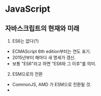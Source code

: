 # JavaScript

## 자바스크립트의 현재와 미래

1. ES6는 없다(?)

- ECMAScript 6th edition부터는 연도 표기.
- 2015년부터 해마다 새 명세가 갱신.
- 보통 "ES6"라고 하면 "ES6와 그 이후"를 의미.

2. ESM으로의 전환

- CommonJS, AMD 가 ESM으로 전환될 것.
- <script> 태그도 ESM을 지원함.

```
//ESM 예제
import $ from 'jquery';
export function myExample{}

// ESM - 웹 브라우저 모듈.
// 스크립트 태그에서 타입을 모듈로 써두면 모듈 방식을 통해서 스크립트를 불러올 수 있다.
// 아직까지는 호환성 떨어짐.
<script type="module">
  import { feature } from 'module-name"
  feature()
</script>
```

3. 자바스크립트의 미래

- JS는 10년마다 큰 변환이 생긴다는 썽이 있는데, 주기설에 의하면 올해가 3번째 주기가 시작된다.
  - ECMAScript 2015 언어 명세가 더 널리 사용될 것.
  - 모듈이 통일될 것.
- 브라우저, Node의 발전에 따라 트랜스파일러(웹팩)의 필요성이 하락할 것.
  - 예전에는 브라우저에서 지원하지 않는 ECMAScript 2015를 es5로 형식으로 변경하기 위해서 바벨과 같은 트렌스파일러를 사용했는데,
    이제 환경의 발전에 따라서 Node.js 에서는 트랜스파일러를 사용하지 않아도 될 정도이다.(아바)
  - 타입스크립트는 자체적으로 변환 환경이 포함되어있다.
  - 하지만 리액트의 .jsx 변환을 위해 아직은 필요할 수 있다.
- 자바스크립트가 아닌 자바스크립트의 시대가 온다.
  - JS가 아닌 JS: TS, WebASM, Rust, Go 등
  - 노드가 아닌 Deno
  - Rust ? Deno는 모질라 재단에서 만든 Rust 언어로 작성되었다. 최신인 만큼 여러 좋은 패러다임을 많이 받아들였다.
    WebAssembly로도 변환이 잘 된다.
  - WebAssembly ? 자바스크립트 코드를 특별한 문법과 규칙으로 작성하면 parse를 빠르게 동작한다는 개념.
    규칙이 편한게 아니라 직접 사람이 쓰는건 아니고, 다른 언어로 개발한걸 JS로 변환하는 것에 최적화 되어있다
  - 고사양 게임에 사용되는 Unreal Engine같은 것이 웹 어셈블리로 만들어졌다.

## 어휘적 환경 (Lexical Environment)

1. 정의

- 변수나 함수 등의 식별자(이름)를 정의할 때 사용되는 명세
- 중첩된 어휘적 환경에 기반해 동작
- Environment Record와 outer 속성을 포함

2. 관련 문법

- 함수 선언 Function declalaration
- 블럭문 Block statement
- Try ~ Catch 문의 Catch 절

3. 종류

- 전역 환경 Global environment
- 모듈 환경 Module environment
- 함수 환경 Function environment

## 실행 컨텍스트 (Execution Context)

1. 정의

- 자바스크립트 코드가 실행되는 환경
- 모든 JS코드는 실행 컨텍스트 내부에서 실행된다.
- 말 그래도지만 함수 실행 컨텍스트는 함수를 만들었다 해서 실행되는게 아니라 반드시 함수를 function() 식으로 실행해야 발생한다.

2. 종류

- 전역 실행 컨텍스트 Global Execution Context
- 함수 실행 컨텍스트 Function Execution Context
- eval 실행 컨텍스트 eval Execution Context (x) 성능이 안좋아서 없다고 생각하자

## 어휘적 범위 (Leical Scope)

- 같은 범위 혹은 그 보다 안쪽의 코드에서 바깥 영역에는 접근할 수 있지만 그 역은 성립하지 않는다.

```
// {}로 블럭화 시키면 다른 environment 로 인식되어 uncought reference 에러가 생긴다
function hello() {
  {
    const greeting = '안녕하세요';
  }
  console.log(greeting);
}
hello();
```

- 범위의 구분: 함수 선언, 블럭문(if, for, while), try-catch의 catch 절.

## 클로져 (Closure)

- 처음 만들어 질 때의 어휘적 범위를 그대로 유지한 함수.
- 어휘적 범위 바깥에서 해당 범위에 접근할 수 있다.

```
function hello() {
  const greeting = '안녕하세요';

  return function() {
    console.log(greeting);
  }
}

const say = hello();
say();
```

## 엄격한 모드 (Strict Mode)

1. 진입 방법

- "use strict" : 전역 영역, 함수 내에 표기
- ES2015 모듈 사용(자동 적용)

2. 일반 모드와 차이

- 조용한 에러 대신 명시적으로 에러 발생
- JS 엔진 최적화를 어렵게 하는 실수를 방지
- 향후 ES2015에 포함될 예약어/문법 대비

3. 엄격한 모드 외의 엄격함

- JS의 이상한 동작은 독특한 형변환도 원인
- 일치 연산자 === 사용 습관화
- === 는 타입의 형태까지 확인 하기 때문에 반드시 사용해줘야 한다.
- 명시적 형변환 활용

--

- 만약 바닐라 자바스크립트로 코딩을 할 때는 반드시 엄격한 모드로 사용하도록 하자

```
<script>
'use strict';
// 전체 스크립트에 엄격한 모드 적용

function 함수() {
  'use scrict';
  // 전역으로 엄격한 모드를 설정한 게 아니라면
  // 이 함수 내에만 엄격한 모드 적용
}
</script>

// 또는 이렇게 ESM 모듈 형태로 불러오면
// app.js에는 "자동으로" 엄격한 모드 적용
<script> type="module" src="app.js"</script>
```

## 비동기 자바스크립트 (Asynchronous JavaScript)

1. 비동기 처리는 필연

- 기능 대부분을 외부 API에 의존하고 있기 떄문
- 외부 API를 호출하고 결과를 '콜백'으로 전달받기 때문
- 생각보다 자바스크립트 언어가 차지하는 비율은 작고 외부의 API, DOM을 호출해서 다룬다
- 웹페이지에서 DOM을 읽어들인 이후에 실행하는 것도 비동기다. 자바스크립트에는 DOM이라는게 없음!
- web API에 정의된 document.object를 통해서 이 웹페이지가 언제 읽어졌고, 준비하는지 모든것들이 비동기.
- 사용자의 클릭 이벤트를 읽어들이는 것들도 모두 비동기다.

```
document.addEventListener('DOMContentLoaded', () => {
  // 5초 후에 콘솔에 '안녕하세요' 출력
  setTimeout(()=> {
    console.log('안녕하세요');
  },5000);

  // 사용자가 #button을 클릭할 때 콘솔에 '클릭' 출력
  const button = document.querySelector('button');
  button.addEventListener('click', () =>{
    console.log('클릭');
  },false)
},false)
```

2. 자바스크립트의 동작원리

- 자바스크립트는 싱글 스레드 언어
- 이벤트 루프와 스택을 통해 스케줄링
- UI업데이트, 사용자 이벤트도 모두 같은 스레드에서 처리한다.
  - 여기서 중요한게 콜스택이 비어있어야 사용자 동작이 전부 메세지 큐에 쌓이는데, 이 메시지 큐에 쌓인게 콜스택에서 메세지큐가 너무 오랫동안 실행되고 있으면 이벤트큐가 메세지 큐를 확인하지 않는다
  - 함수의 동작이 너무 길어져서 화면이 버벅이는 현상은 여기서 발생된다.
  - 따라서 함수를 짤때는 가능하면 한 가지 기능만 처리하는 식으로 콜스택 변경을 해줘야 한다. 즉 최적화를 해줘야한다.

3. 콜백 지옥은 해결된 문제다

- 더 우아한 비동기 처리 방법: Promise, async, await
- 함수 분리 등의 코딩 패턴 적용

### 이벤트 루프 (Event Loop)

- 자바스크립트의 동시성(concurrency)처리 모델의 기본 원리
- 여러가지 동작을 동시다발적으로 처리하려고 하는 모델
- 코드를 실행하고, 이벤트를 처리하고, 다음에 처리하려고 하는 이벤트를 정하는 것 까지가 이벤트 루프가 기반이 된다.

1. 자바스크립트 엔진(Javascript Engine)

- 메모리 힙(Memory Heap) -> 자바스크립트 코드에서 정의한 여러 객체와 값이 저장된다
  - 어플리케이션에서 메모리 힙은 어플리케이션이 직접 관리하는 영역이다.
  - 상대적으로 엑세스가 느리고 메모리를 직접 가져다 쓰고 관리 해야하는데, 이런 메모리를 관리하는 C와 같은 메모리는 할당한 메모리를 적절하게 해제 해주지 않으면 '메모리 누수'가 일어나게 된다.
  - 최신 자바스크립트와 GO와 같은 최신 언어는 메모리 관리를 자동으로 하는 추세.
- 콜 스택(Call Stack)
  - 함수를 한 번 호출하면, 스택에 프레임으로 쌓이게 된다. 즉 프레임 하나 === 함수 실행 한 번
  - 여기서도 실행 컨텍스트가 만들어진다.
  - 자바스크립트 엔진은 가장 나중에 들어온 스택부터 처리하게 된다.
  - 그리고 함수가 실행을 종료하면 메모리에서 해제된다.
  - 콜스택 영역은 동기적으로 실행이된다. 즉 한 번에 한 번씩 밖에 실행을 할 수 없다는 것이다. 가장 마지막에 있는것만 처리한다.

2. WebAPIs 호출

- 자바스크립트 만으로는 할 수 있는 것이 없으므로 함수에서 API를 호출한다.
- 해당 API에서 콜백함수를 실행할 때가 되면, 이벤트 큐에 Message를 저장한다.

3. 큐(Queue)

- 큐라는 단어에서 알 수 있다 싶이, 이벤트 큐에서는 메세지가 들어오는대로 순서를 실행한다.
- 큐에 메세지가 있는지 없는 지 계속 확인하면서 있으면 처리하고, 결과적으로 콜백함수를 실행해서 다시 콜스텍을 추가한다.
- 주의할 점 : 이벤트 루프는 콜스택이 비어있을 때만 메세지를 처리한다.

### Promise, async, await

1. Promise: 비동기 처리를 위한 객체

- 세 가지 상태: 대기(pending), 이행(fulfilled), 거부(rejected)
- 비동기 처리 후 뒤의 두 가지 상태 반환
- 성공시 .then()/ 실패시 .then() 또는 .catch()
- finally: 성공이든 실패를 하든 어떤 상태로든 결론이 났으면 실행하는 코드. 네트워크 통신에 좋다.
- 한 번 상태가 결정된 Promise의 상태는 변경 불가
- Promise.resolve, Promise.reject는 상태가 결정된 Promise 반환
- Promise의 정적 메소드를 통해 다중 Promise 처리
- resolve와 reject는 성공과 실패로 결정이 된 결과를 반환한다. 만약 이들을 바꾸고 싶어도 한 번 상태가 결정났기 때문에 불가능하다.

2. async / await : 보다 편리한 비동기 처리

- async 함수는 항상 Promise를 반환한다.
- async 함수에서 성공은 return, 실패는 에러를 throw한다.
- await와 함께 비동기 함수를 실행하면 마치 동기식인 듯 동작한다.

3. 다중 Promise를 다루기

-
